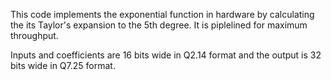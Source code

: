 This code implements the exponential function in hardware by calculating the its Taylor's expansion to the 5th degree. It is piplelined for maximum throughput.

Inputs and coefficients are 16 bits wide in Q2.14 format and the output is 32 bits wide in Q7.25 format. 
